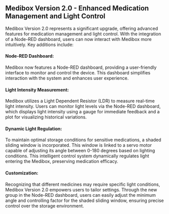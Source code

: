 ## Medibox Version 2.0 - Enhanced Medication Management and Light Control

Medibox Version 2.0 represents a significant upgrade, offering advanced features for medication management and light control. With the integration of a Node-RED dashboard, users can now interact with Medibox more intuitively. Key additions include:

#### Node-RED Dashboard: 
Medibox now features a Node-RED dashboard, providing a user-friendly interface to monitor and control the device. This dashboard simplifies interaction with the system and enhances user experience.

#### Light Intensity Measurement: 
Medibox utilizes a Light Dependent Resistor (LDR) to measure real-time light intensity. Users can monitor light levels via the Node-RED dashboard, which displays light intensity using a gauge for immediate feedback and a plot for visualizing historical variations.

#### Dynamic Light Regulation: 
To maintain optimal storage conditions for sensitive medications, a shaded sliding window is incorporated. This window is linked to a servo motor capable of adjusting its angle between 0-180 degrees based on lighting conditions. This intelligent control system dynamically regulates light entering the Medibox, preserving medication efficacy.

#### Customization: 
Recognizing that different medicines may require specific light conditions, Medibox Version 2.0 empowers users to tailor settings. Through the new group in the Node-RED dashboard, users can easily adjust the minimum angle and controlling factor for the shaded sliding window, ensuring precise control over the storage environment.
